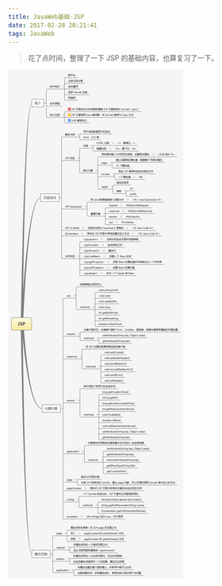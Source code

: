 ```yaml
---
title: JavaWeb基础-JSP
date: 2017-02-28 20:21:41
tags: JavaWeb
---
```


> 花了点时间，整理了一下 JSP 的基础内容，也算复习了一下。
>

<!-- more -->

![](JavaWeb基础-JSP/JSP.png)

